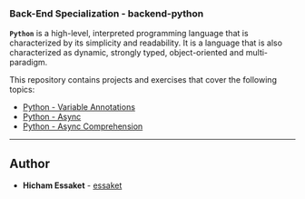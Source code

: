 ### Back-End Specialization - backend-python

**`Python`** is a high-level, interpreted programming language that is characterized by its simplicity and readability. It is a language that is also characterized as dynamic, strongly typed, object-oriented and multi-paradigm.

This repository contains projects and exercises that cover the following topics:

- [Python - Variable Annotations](https://github.com/essaket/alx-backend-python/tree/main/0x00-python_variable_annotations)
- [Python - Async](https://github.com/essaket/alx-backend-python/tree/main/0x01-python_async_function)
- [Python - Async Comprehension](https://github.com/essaket/alx-backend-python/tree/main/0x02-python_async_comprehension)

---


## Author
* **Hicham Essaket** - [essaket](https://github.com/essaket)
